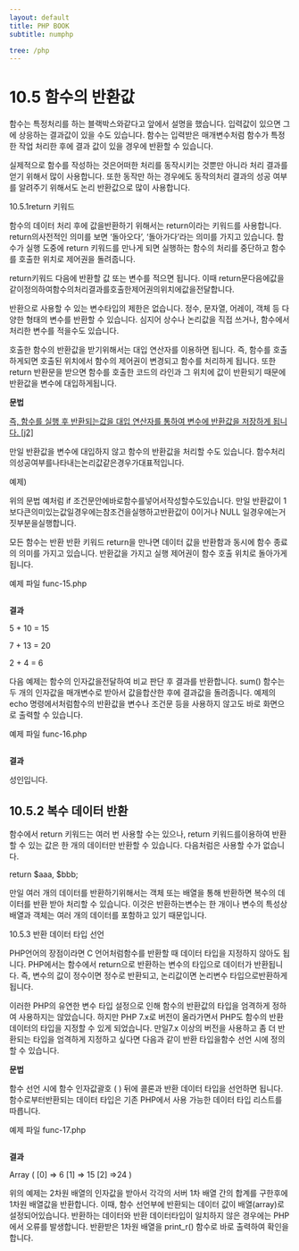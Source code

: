 ```yaml
---
layout: default
title: PHP BOOK
subtitle: numphp

tree: /php
---
```


# 10.5 함수의 반환값

함수는 특정처리를 하는 블랙박스와같다고 앞에서 설명을 했습니다. 입력값이 있으면 그에 상응하는 결과값이 있을 수도 있습니다. 함수는 입력받은 매개변수처럼 함수가 특정한 작업 처리한 후에 결과 값이 있을 경우에 반환할 수 있습니다. 

 

실제적으로 함수를 작성하는 것은어떠한 처리를 동작시키는 것뿐만 아니라 처리 결과를 얻기 위해서 많이 사용합니다. 또한 동작만 하는 경우에도 동작의처리 결과의 성공 여부를 알려주기 위해서도 논리 반환값으로 많이 사용합니다.

10.5.1return 키워드

함수의 데이터 처리 후에 값을반환하기 위해서는 return이라는 키워드를 사용합니다. return의사전적인 의미를 보면 ‘돌아오다’, ‘돌아가다’라는 의미를 가지고 있습니다. 함수가 실행 도중에 return 키워드를 만나게 되면 실행하는 함수의 처리를 중단하고 함수를 호출한 위치로 제어권을 돌려줍니다.

return키워드 다음에 반환할 값 또는 변수를 적으면 됩니다. 이때 return문다음에값을같이정의하여함수의처리결과를호출한제어권의위치에값을전달합니다. 

반환으로 사용할 수 있는 변수타입의 제한은 없습니다. 정수, 문자열, 어레이, 객체 등 다양한 형태의 변수를 반환할 수 있습니다. 심지어 상수나 논리값을 직접 쓰거나, 함수에서 처리한 변수를 적을수도 있습니다.

호출한 함수의 반환값을 받기위해서는 대입 연산자를 이용하면 됩니다. 즉, 함수를 호출하게되면 호출된 위치에서 함수의 제어권이 변경되고 함수를 처리하게 됩니다. 또한 return 반환문을 받으면 함수를 호출한 코드의 라인과 그 위치에 값이 반환되기 때문에 반환값을 변수에 대입하게됩니다. 

 

**문법**

 

[즉, 함수를 실행 후 반환되는값을 대입 연산자를 통하여 변수에 반환값을 저장하게 됩니다. ]()[[j2\]](#_msocom_2) 

 

만일 반환값을 변수에 대입하지 않고 함수의 반환값을 처리할 수도 있습니다. 함수처리의성공여부를나타내는논리값같은경우가대표적입니다.

 

예제)

 

위의 문법 예처럼 if 조건문안에바로함수를넣어서작성할수도있습니다. 만일 반환값이 1보다큰의미있는값일경우에는참조건을실행하고반환값이 0이거나 NULL 일경우에는거짓부분을실행합니다.

 

모든 함수는 반환 반환 키워드 return을 만나면 데이터 값을 반환함과 동시에 함수 종료의 의미를 가지고 있습니다. 반환값을 가지고 실행 제어권이 함수 호출 위치로 돌아가게 됩니다.

 

예제 파일 func-15.php
```
``` 

**결과**

5 + 10 = 15

7 + 13 = 20

2 + 4 = 6

다음 예제는 함수의 인자값을전달하여 비교 판단 후 결과를 반환합니다. sum() 함수는 두 개의 인자값을 매개변수로 받아서 값을합산한 후에 결과값을 돌려줍니다. 예제의 echo 명령에서처럼함수의 반환값을 변수나 조건문 등을 사용하지 않고도 바로 화면으로 출력할 수 있습니다.

예제 파일 func-16.php
```
``` 

**결과**

성인입니다.

 
## 10.5.2 복수 데이터 반환

함수에서 return 키워드는 여러 번 사용할 수는 있으나, return 키워드를이용하여 반환할 수 있는 값은 한 개의 데이터만 반환할 수 있습니다. 다음처럼은 사용할 수가 없습니다. 

 

return $aaa, $bbb; 

 

만일 여러 개의 데이터를 반환하기위해서는 객체 또는 배열을 통해 반환하면 복수의 데이터를 반환 받아 처리할 수 있습니다. 이것은 반환하는변수는 한 개이나 변수의 특성상 배열과 객체는 여러 개의 데이터를 포함하고 있기 때문입니다.

 
10.5.3 반환 데이터 타입 선언 

 

PHP언어의 장점이라면 C 언어처럼함수를 반환할 때 데이터 타입을 지정하지 않아도 됩니다. PHP에서는 함수에서 return으로 반환하는 변수의 타입으로 데이터가 반환됩니다. 즉, 변수의 값이 정수이면 정수로 반환되고, 논리값이면 논리변수 타입으로반환하게 됩니다.

 

이러한 PHP의 유연한 변수 타입 설정으로 인해 함수의 반환값의 타입을 엄격하게 정하여 사용하지는 않았습니다. 하지만 PHP 7.x로 버전이 올라가면서 PHP도 함수의 반환 데이터의 타입을 지정할 수 있게 되었습니다. 만일7.x 이상의 버전을 사용하고 좀 더 반환되는 타입을 엄격하게 지정하고 싶다면 다음과 같이 반환 타입을함수 선언 시에 정의할 수 있습니다. 

 

**문법**

 

함수 선언 시에 함수 인자값괄호 ( ) 뒤에 콜론과 반환 데이터 타입을 선언하면 됩니다. 함수로부터반환되는 데이터 타입은 기존 PHP에서 사용 가능한 데이터 타입 리스트를 따릅니다.

 

예제 파일 func-17.php
```
``` 

**결과**

Array ( [0] => 6 [1] => 15 [2] =>24 ) 

위의 예제는 2차원 배열의 인자값을 받아서 각각의 서버 1차 배열 간의 합계를 구한후에 1차원 배열값을 반환합니다. 이때, 함수 선언부에 반환되는 데이터 값이 배열(array)로 설정되어있습니다.
반환하는 데이터와 반환 데이터타입이 일치하지 않은 경우에는 PHP에서 오류를 발생합니다.  반환받은 1차원 배열을 print_r() 함수로 바로 출력하여 확인을 합니다.
